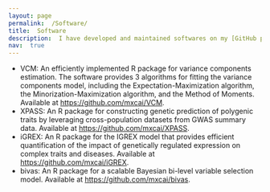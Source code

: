 ```yaml
---
layout: page
permalink:  /Software/
title:  Software
description:  I have developed and maintained softwares on my [GitHub page](https://github.com/mxcai).
nav:  true
---
```



- VCM: 	An efficiently implemented R package for variance components estimation. The software provides 3 algorithms for fitting the variance components model, including the Expectation-Maximization algorithm, the Minorization-Maximization algorithm, and the Method of Moments. Available at <https://github.com/mxcai/VCM>.
- XPASS: 	An R package for constructing genetic prediction of polygenic traits by leveraging cross-population datasets from GWAS summary data. Available at <https://github.com/mxcai/XPASS>.
- iGREX: 	An R package for the IGREX model that provides efficient quantification of the impact of genetically regulated expression on complex traits and diseases. Available at <https://github.com/mxcai/iGREX>.
- bivas: 	An R package for a scalable Bayesian bi-level variable selection model. Available at <https://github.com/mxcai/bivas>.
